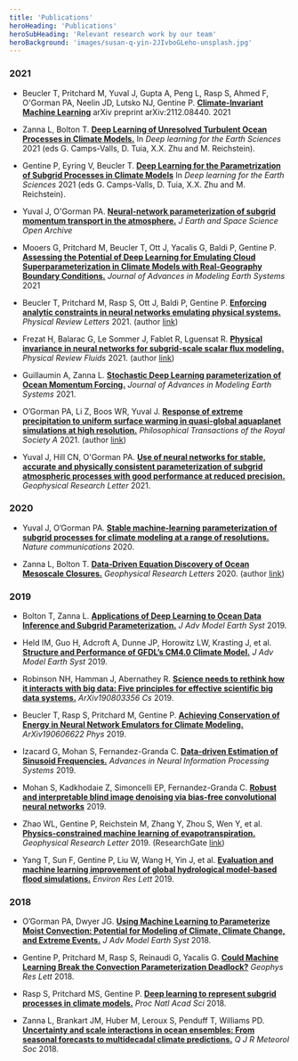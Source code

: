 ```yaml
---
title: 'Publications'
heroHeading: 'Publications'
heroSubHeading: 'Relevant research work by our team'
heroBackground: 'images/susan-q-yin-2JIvboGLeho-unsplash.jpg'
---
```



### 2021
* Beucler T, Pritchard M, Yuval J, Gupta A, Peng L, Rasp S, Ahmed F, O'Gorman PA, Neelin JD, Lutsko NJ, Gentine P. [**Climate-Invariant Machine Learning**](https://arxiv.org/abs/2112.08440) arXiv preprint arXiv:2112.08440. 2021


* Zanna L, Bolton T. [**Deep Learning of Unresolved Turbulent Ocean Processes in Climate Models.**](https://onlinelibrary.wiley.com/doi/10.1002/9781119646181.ch20) In _Deep learning for the Earth Sciences_ 2021 (eds G. Camps-Valls, D. Tuia, X.X. Zhu and M. Reichstein).

* Gentine P, Eyring V, Beucler T. [**Deep Learning for the Parametrization of Subgrid Processes in Climate Models**](https://onlinelibrary.wiley.com/doi/10.1002/9781119646181.ch21) In _Deep learning for the Earth Sciences_ 2021 (eds G. Camps-Valls, D. Tuia, X.X. Zhu and M. Reichstein).
  
* Yuval J, O'Gorman PA. [**Neural-network parameterization of subgrid momentum transport in the atmosphere.**](https://www.essoar.org/doi/abs/10.1002/essoar.10507557.1) _J Earth and Space Science Open Archive_ 

* Mooers G, Pritchard M, Beucler T, Ott J, Yacalis G, Baldi P, Gentine P. [**Assessing the Potential of Deep Learning for Emulating Cloud Superparameterization in Climate Models with Real-Geography Boundary Conditions.**]( https://doi.org/10.1029/2020MS002385)
 _Journal of Advances in Modeling Earth Systems_ 2021

* Beucler T, Pritchard M, Rasp S, Ott J, Baldi P, Gentine P. [**Enforcing analytic constraints in neural networks emulating physical systems.**](https://journals.aps.org/prl/abstract/10.1103/PhysRevLett.126.098302) _Physical Review Letters_ 2021. (author [link](https://gentinelab.eee.columbia.edu/sites/default/files/content/PhysRevLett.126.098302.pdf))

* Frezat H, Balarac G, Le Sommer J, Fablet R, Lguensat R. [**Physical invariance in neural networks for subgrid-scale scalar flux modeling.**](https://doi.org/10.1103/PhysRevFluids.6.024607) _Physical Review Fluids_ 2021. (author [link](https://mycore.core-cloud.net/index.php/s/lQCP7AfbolI7klN?path=%2F2021#pdfviewer))

* Guillaumin A, Zanna L. [**Stochastic Deep Learning parameterization of Ocean Momentum Forcing.**](https://agupubs.onlinelibrary.wiley.com/doi/abs/10.1029/2021MS002534) _Journal of Advances in Modeling Earth Systems_ 2021. 

* O’Gorman PA, Li Z, Boos WR, Yuval J. [**Response of extreme precipitation to uniform surface warming in quasi-global aquaplanet simulations at high resolution.**](https://doi.org/10.1098/rsta.2019.0543) _Philosophical Transactions of the Royal Society A_ 2021. (author [link](https://halo.mit.edu/src/ogorman_quasi_global_hires_precip_extremes_2021.pdf))

* Yuval J, Hill CN, O'Gorman PA. [**Use of neural networks for stable, accurate and physically consistent parameterization of subgrid atmospheric processes with good performance at reduced precision.**](https://doi.org/10.1029/2020GL091363) _Geophysical Research Letter_ 2021.

### 2020

* Yuval J, O’Gorman PA. [**Stable machine-learning parameterization of subgrid processes for climate modeling at a range of resolutions.**](https://doi.org/10.1038/s41467-020-17142-3) _Nature communications_ 2020.

* Zanna L, Bolton T. [**Data‐Driven Equation Discovery of Ocean Mesoscale Closures.**](https://doi.org/10.1029/2020GL088376) _Geophysical Research Letters_ 2020. (author [link](https://laurezanna.github.io/files/Zanna-Bolton-2020.pdf))

### 2019

* Bolton T, Zanna L. [**Applications of Deep Learning to Ocean Data Inference and Subgrid Parameterization.**](https://doi.org/10.1029/2018MS001472) _J Adv Model Earth Syst_ 2019. 

* Held IM, Guo H, Adcroft A, Dunne JP, Horowitz LW, Krasting J, et al. [**Structure and Performance of GFDL’s CM4.0 Climate Model.**](https://doi.org/10.1029/2019MS001829) _J Adv Model Earth Syst_ 2019. 

* Robinson NH, Hamman J, Abernathey R. [**Science needs to rethink how it interacts with big data: Five principles for effective scientific big data systems.**](https://arxiv.org/abs/1908.03356v1) _ArXiv190803356 Cs_ 2019.

* Beucler T, Rasp S, Pritchard M, Gentine P. [**Achieving Conservation of Energy in Neural Network Emulators for Climate Modeling.**](https://arxiv.org/pdf/1906.06622.pdf) _ArXiv190606622 Phys_ 2019.

* Izacard G, Mohan S, Fernandez-Granda C. [**Data-driven Estimation of Sinusoid Frequencies.**](https://papers.nips.cc/paper/2019/file/d0010a6f34908640a4a6da2389772a78-Paper.pdf) _Advances in Neural Information Processing Systems_ 2019. 

* Mohan S, Kadkhodaie Z, Simoncelli EP, Fernandez-Granda C. [**Robust and interpretable blind image denoising via bias-free convolutional neural networks**](https://www.cns.nyu.edu/pub/lcv/mohanKadkhodaie19b.pdf) 2019.

* Zhao WL, Gentine P, Reichstein M, Zhang Y, Zhou S, Wen Y, et al. [**Physics-constrained machine learning of evapotranspiration.**](https://doi.org/10.1029/2019GL085291) _Geophysical Research Letter_ 2019. (ResearchGate [link](https://www.researchgate.net/publication/337868554_Physics-Constrained_Machine_Learning_of_Evapotranspiration))

* Yang T, Sun F, Gentine P, Liu W, Wang H, Yin J, et al. [**Evaluation and machine learning improvement of global hydrological model-based flood simulations.**](https://iopscience.iop.org/article/10.1088/1748-9326/ab4d5e) _Environ Res Lett_ 2019.

### 2018

* O’Gorman PA, Dwyer JG. [**Using Machine Learning to Parameterize Moist Convection: Potential for Modeling of Climate, Climate Change, and Extreme Events.**](https://doi.org/10.1029/2018MS001351) _J Adv Model Earth Syst_ 2018.

* Gentine P, Pritchard M, Rasp S, Reinaudi G, Yacalis G. [**Could Machine Learning Break the Convection Parameterization Deadlock?**](https://doi.org/10.1029/2018GL078202) _Geophys Res Lett_ 2018. 

* Rasp S, Pritchard MS, Gentine P. [**Deep learning to represent subgrid processes in climate models.**](https://doi.org/10.1073/pnas.1810286115) _Proc Natl Acad Sci_ 2018. 

* Zanna L, Brankart JM, Huber M, Leroux S, Penduff T, Williams PD. [**Uncertainty and scale interactions in ocean ensembles: From seasonal forecasts to multidecadal climate predictions.**](https://doi.org/10.1002/qj.3397) _Q J R Meteorol Soc_ 2018. 



